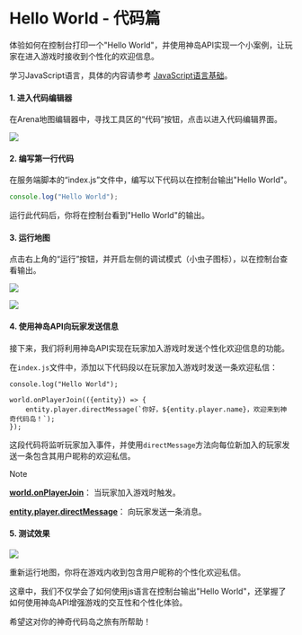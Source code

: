 # Hello World - 代码篇

体验如何在控制台打印一个"Hello World"，并使用神岛API实现一个小案例，让玩家在进入游戏时接收到个性化的欢迎信息。

学习JavaScript语言，具体的内容请参考 [JavaScript语言基础](/javascript/first-step/helloWorld)。

#### 1. 进入代码编辑器

在Arena地图编辑器中，寻找工具区的“代码”按钮，点击以进入代码编辑界面。


![](/QQ20240913-152031.png)

#### 2. 编写第一行代码

在服务端脚本的“index.js”文件中，编写以下代码以在控制台输出"Hello World"。

```js
console.log("Hello World");
```

运行此代码后，你将在控制台看到"Hello World"的输出。

#### 3. 运行地图

点击右上角的“运行”按钮，并开启左侧的调试模式（小虫子图标），以在控制台查看输出。

![](/QQ20240913-152456.png)

![](/QQ20240918-131047.png)


#### 4. 使用神岛API向玩家发送信息

接下来，我们将利用神岛API实现在玩家加入游戏时发送个性化欢迎信息的功能。

在`index.js`文件中，添加以下代码段以在玩家加入游戏时发送一条欢迎私信：

```js{3-5}
console.log("Hello World");

world.onPlayerJoin(({entity}) => {
    entity.player.directMessage(`你好，${entity.player.name}，欢迎来到神奇代码岛！`);
});
```

这段代码将监听玩家加入事件，并使用`directMessage`方法向每位新加入的玩家发送一条包含其用户昵称的欢迎私信。

> [!NOTE]
> [**world.onPlayerJoin**](https://docs.box3lab.com/api/GameWorld/playerJL.html#onPlayerJoin)： 当玩家加入游戏时触发。
>
> [**entity.player.directMessage**](https://docs.box3lab.com/api/GamePlayer/chat.html#directMessage)： 向玩家发送一条消息。


#### 5. 测试效果

![](/QQ20240918-130943.png)

重新运行地图，你将在游戏内收到包含用户昵称的个性化欢迎私信。

这章中，我们不仅学会了如何使用js语言在控制台输出"Hello World"，还掌握了如何使用神岛API增强游戏的交互性和个性化体验。

希望这对你的神奇代码岛之旅有所帮助！